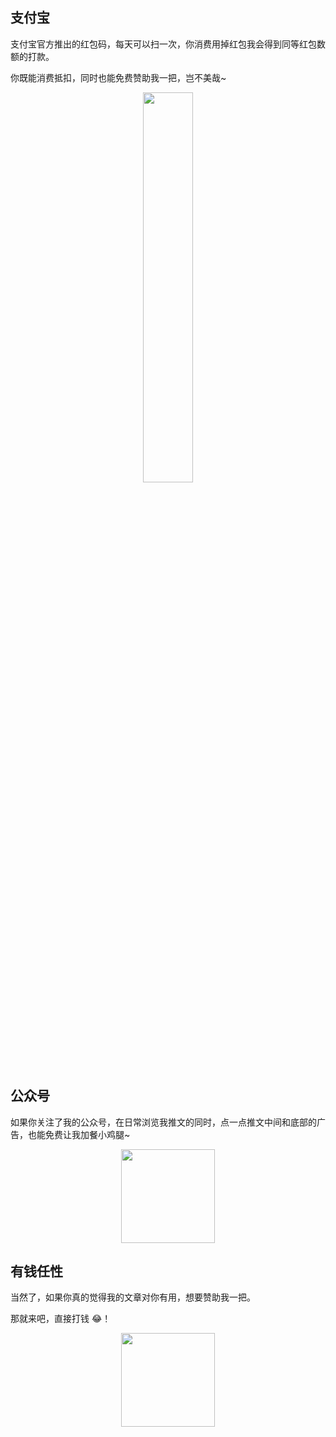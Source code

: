 ## 支付宝

支付宝官方推出的红包码，每天可以扫一次，你消费用掉红包我会得到同等红包数额的打款。

你既能消费抵扣，同时也能免费赞助我一把，岂不美哉~

<center>

<img src="/award/aliRed.jpg" width=40% />

</center>

## 公众号

如果你关注了我的公众号，在日常浏览我推文的同时，点一点推文中间和底部的广告，也能免费让我加餐小鸡腿~

<center>
<img src="/contact/wechatpublic.jpg" width="150" />
</center>

## 有钱任性

当然了，如果你真的觉得我的文章对你有用，想要赞助我一把。

那就来吧，直接打钱 😂！

<center>
<img src="/award/donate.jpg" width="150" />
</center>